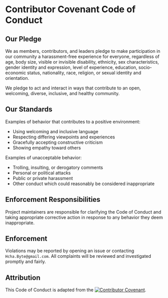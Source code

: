 # Contributor Covenant Code of Conduct

## Our Pledge

We as members, contributors, and leaders pledge to make participation in our community a harassment-free experience for
everyone, regardless of age, body size, visible or invisible disability, ethnicity, sex characteristics, gender identity
and expression, level of experience, education, socio-economic status, nationality, race, religion, or sexual identity
and orientation.

We pledge to act and interact in ways that contribute to an open, welcoming, diverse, inclusive, and healthy community.

## Our Standards

Examples of behavior that contributes to a positive environment:

- Using welcoming and inclusive language
- Respecting differing viewpoints and experiences
- Gracefully accepting constructive criticism
- Showing empathy toward others

Examples of unacceptable behavior:

- Trolling, insulting, or derogatory comments
- Personal or political attacks
- Public or private harassment
- Other conduct which could reasonably be considered inappropriate

## Enforcement Responsibilities

Project maintainers are responsible for clarifying the Code of Conduct and taking appropriate corrective action in
response to any behavior they deem inappropriate.

## Enforcement

Violations may be reported by opening an issue or contacting `Hcha.Byte@gmail.com`. All complaints will be reviewed and
investigated promptly and fairly.

## Attribution

This Code of Conduct is adapted from
the [![Contributor Covenant](https://img.shields.io/badge/Contributor%20Covenant-2.1-4baaaa.svg)](https://www.contributor-covenant.org/version/2/1/code_of_conduct.html).